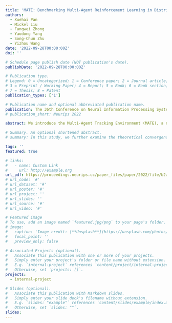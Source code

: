 ```yaml
---
title: 'MATE: Benchmarking Multi-Agent Reinforcement Learning in Distributed Target Coverage Control'
authors:
  - Xuehai Pan
  - Mickel Liu
  - Fangwei Zhong
  - Yaodong Yang
  - Song-Chun Zhu
  - Yizhou Wang
date: '2022-09-28T00:00:00Z'
doi: ''

# Schedule page publish date (NOT publication's date).
publishDate: '2022-09-28T00:00:00Z'

# Publication type.
# Legend: 0 = Uncategorized; 1 = Conference paper; 2 = Journal article;
# 3 = Preprint / Working Paper; 4 = Report; 5 = Book; 6 = Book section;
# 7 = Thesis; 8 = Patent
publication_types: ['1']

# Publication name and optional abbreviated publication name.
publication: The 36th Conference on Neural Information Processing Systems (NeurIPS 2022) Track on Datasets and Benchmarks
# publication_short: Neurips 2022

abstract: We introduce the Multi-Agent Tracking Environment (MATE), a novel multi-agent environment simulates the target coverage control problems in the real world. MATE hosts an asymmetric cooperative-competitive game consisting of two groups of learning agents--"cameras" and "targets"--with opposing interests. Specifically, "cameras", a group of directional sensors, are mandated to actively control the directional perception area to maximize the coverage rate of targets. On the other side, "targets" are mobile agents that aim to transport cargo between multiple randomly assigned warehouses while minimizing the exposure to the camera sensor networks. To showcase the practicality of MATE, we benchmark the multi-agent reinforcement learning (MARL) algorithms from different aspects, including cooperation, communication, scalability, robustness, and asymmetric self-play. We start by reporting results for cooperative tasks using MARL algorithms (MAPPO, IPPO, QMIX, MADDPG) and the results after augmenting with multi-agent communication protocols (TarMAC, I2C). We then evaluate the effectiveness of the popular self-play techniques (PSRO, fictitious self-play) in an asymmetric zero-sum competitive game. This process of co-evolution between cameras and targets helps to realize a less exploitable camera network. We also observe the emergence of different roles of the target agents while incorporating I2C into target-target communication. MATE is written purely in Python and integrated with OpenAI Gym API to enhance user-friendliness. Our project is released at https://github.com/UnrealTracking/mate.

# Summary. An optional shortened abstract.
# summary: In this study, we further examine the theoretical convergence rate and sample complexity of such regret minimization-based double oracle methods, utilizing a unified framework called RegretMinimizing Double Oracle.

tags: ''
featured: true

# links:
#   - name: Custom Link
#     url: http://example.org
url_pdf: https://proceedings.neurips.cc/paper_files/paper/2022/file/b2a1c152f14a4b842a9ddb3bd84c62a1-Paper-Datasets_and_Benchmarks.pdf
# url_code: '#'
# url_dataset: '#'
# url_poster: '#'
# url_project: ''
# url_slides: ''
# url_source: '#'
# url_video: '#'

# Featured image
# To use, add an image named `featured.jpg/png` to your page's folder.
# image:
#   caption: 'Image credit: [**Unsplash**](https://unsplash.com/photos/pLCdAaMFLTE)'
#   focal_point: ''
#   preview_only: false

# Associated Projects (optional).
#   Associate this publication with one or more of your projects.
#   Simply enter your project's folder or file name without extension.
#   E.g. `internal-project` references `content/project/internal-project/index.md`.
#   Otherwise, set `projects: []`.
projects:
  - internal-project

# Slides (optional).
#   Associate this publication with Markdown slides.
#   Simply enter your slide deck's filename without extension.
#   E.g. `slides: "example"` references `content/slides/example/index.md`.
#   Otherwise, set `slides: ""`.
slides:
---
```

